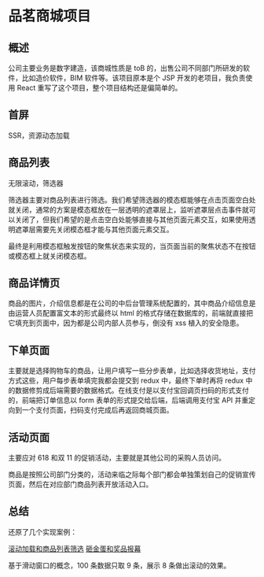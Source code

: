 # 品茗商城项目

## 概述

公司主要业务是数字建造，该商城性质是 toB 的，出售公司不同部门所研发的软件，比如造价软件，BIM 软件等。该项目原本是个 JSP 开发的老项目，我负责使用 React 重写了这个项目，整个项目结构还是偏简单的。

## 首屏

SSR，资源动态加载

## 商品列表

无限滚动，筛选器

筛选器主要对商品列表进行筛选。我们希望筛选器的模态框能够在点击页面空白处就关闭，通常的方案是模态框放在一层透明的遮罩层上，监听遮罩层点击事件就可以关闭了，但我们希望的是点击空白处能够直接与其他页面元素交互，如果使用透明遮罩层需要先关闭模态框才能与其他页面元素交互。

最终是利用模态框触发按钮的聚焦状态来实现的，当页面当前的聚焦状态不在按钮或模态框上就关闭模态框。

## 商品详情页

商品的图片，介绍信息都是在公司的中后台管理系统配置的，其中商品介绍信息是由运营人员配置富文本的形式最终以 html 的格式存储在数据库的，前端就直接把它填充到页面中，因为都是公司内部人员参与，倒没有 xss 植入的安全隐患。

## 下单页面

主要就是选择购物车的商品，让用户填写一些分步表单，比如选择收货地址，支付方式这些，用户每步表单填完我都会提交到 redux 中，最终下单时再将 redux 中的数据修剪成后端需要的数据格式。在线支付是以支付宝回调页扫码的形式支付的，前端把订单信息以 form 表单的形式提交给后端，后端调用支付宝 API 并重定向到一个支付页面，扫码支付完成后再返回商城页面。

## 活动页面

主要应对 618 和双 11 的促销活动，主要就是其他公司的采购人员访问。

商品是按照公司部门分类的，活动来临之际每个部门都会单独策划自己的促销宣传页面，然后在对应部门商品列表开放活动入口。

## 总结

还原了几个实现案例：

[滚动加载和商品列表筛选]()
[砸金蛋和奖品报幕]()

基于滑动窗口的概念，100 条数据只取 9 条，展示 8 条做出滚动的效果。
